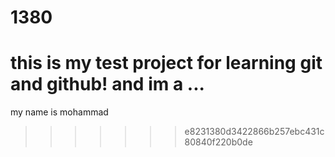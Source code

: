 # 1380
this is my test project for learning git and github!
and im a ...
=======
my name is mohammad
>>>>>>> e8231380d3422866b257ebc431c80840f220b0de
